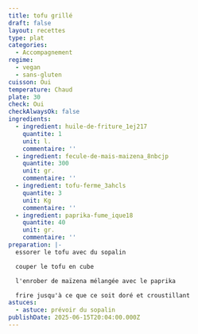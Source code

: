 ```yaml
---
title: tofu grillé
draft: false
layout: recettes
type: plat
categories:
  - Accompagnement
regime:
  - vegan
  - sans-gluten
cuisson: Oui
temperature: Chaud
plate: 30
check: Oui
checkAlwaysOk: false
ingredients:
  - ingredient: huile-de-friture_1ej217
    quantite: 1
    unit: l.
    commentaire: ''
  - ingredient: fecule-de-mais-maizena_8nbcjp
    quantite: 300
    unit: gr.
    commentaire: ''
  - ingredient: tofu-ferme_3ahcls
    quantite: 3
    unit: Kg
    commentaire: ''
  - ingredient: paprika-fume_ique18
    quantite: 40
    unit: gr.
    commentaire: ''
preparation: |-
  essorer le tofu avec du sopalin

  couper le tofu en cube

  l'enrober de maïzena mélangée avec le paprika

  frire jusqu'à ce que ce soit doré et croustillant
astuces:
  - astuce: prévoir du sopalin
publishDate: 2025-06-15T20:04:00.000Z
---
```

